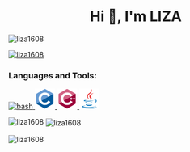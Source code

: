 <h1 align="center">Hi 👋, I'm LIZA</h1>
<p align="left"> <img src="https://komarev.com/ghpvc/?username=liza1608&label=Profile%20views&color=0e75b6&style=flat" alt="liza1608" /> </p>

<p align="left"> <a href="https://github.com/ryo-ma/github-profile-trophy"><img src="https://github-profile-trophy.vercel.app/?username=liza1608" alt="liza1608" /></a> </p>


<h3 align="left">Languages and Tools:</h3>
<p align="left"> <a href="https://www.gnu.org/software/bash/" target="_blank"> <img src="https://www.vectorlogo.zone/logos/gnu_bash/gnu_bash-icon.svg" alt="bash" width="40" height="40"/> </a> <a href="https://www.cprogramming.com/" target="_blank"> <img src="https://raw.githubusercontent.com/devicons/devicon/master/icons/c/c-original.svg" alt="c" width="40" height="40"/> </a> <a href="https://www.w3schools.com/cpp/" target="_blank"> <img src="https://raw.githubusercontent.com/devicons/devicon/master/icons/cplusplus/cplusplus-original.svg" alt="cplusplus" width="40" height="40"/> </a> <a href="https://www.java.com" target="_blank"> <img src="https://raw.githubusercontent.com/devicons/devicon/master/icons/java/java-original.svg" alt="java" width="40" height="40"/> </a> </p>

<p><img align="left" src="https://github-readme-stats.vercel.app/api/top-langs?username=liza1608&show_icons=true&locale=en&layout=compact" alt="liza1608" /></p>

<p>&nbsp;<img align="center" src="https://github-readme-stats.vercel.app/api?username=liza1608&show_icons=true&locale=en" alt="liza1608" /></p>

<p><img align="center" src="https://github-readme-streak-stats.herokuapp.com/?user=liza1608&" alt="liza1608" /></p>

